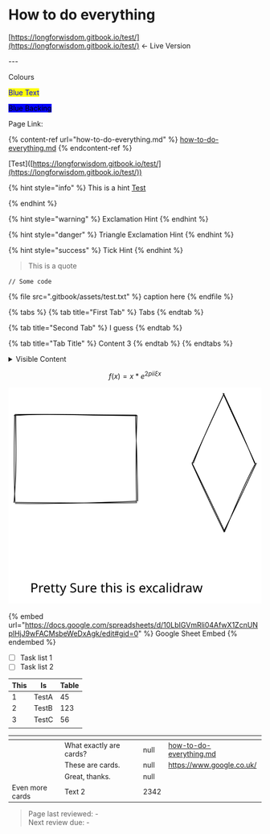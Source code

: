 # How to do everything

[https://longforwisdom.gitbook.io/test/](https://longforwisdom.gitbook.io/test/) <- Live Version

\---



Colours

<mark style="color:blue;">Blue Text</mark>

<mark style="background-color:blue;">Blue Backing</mark>

<mark style="color:blue;"></mark>





Page Link:

{% content-ref url="how-to-do-everything.md" %}
[how-to-do-everything.md](how-to-do-everything.md)
{% endcontent-ref %}

\[Test]\([https://longforwisdom.gitbook.io/test/](https://longforwisdom.gitbook.io/test/))

{% hint style="info" %}
This is a hint [Test](https://longforwisdom.gitbook.io/test/)


{% endhint %}

{% hint style="warning" %}
Exclamation Hint
{% endhint %}

{% hint style="danger" %}
Triangle Exclamation Hint
{% endhint %}

{% hint style="success" %}
Tick Hint
{% endhint %}



> This is a quote

```
// Some code
```

{% file src=".gitbook/assets/test.txt" %}
caption here
{% endfile %}

{% tabs %}
{% tab title="First Tab" %}
Tabs
{% endtab %}

{% tab title="Second Tab" %}
I guess
{% endtab %}

{% tab title="Tab Title" %}
Content 3
{% endtab %}
{% endtabs %}

<details>

<summary>Visible Content</summary>

Expandable Content

</details>

$$
f(x) = x * e^{2 pi i \xi x}
$$

<img src=".gitbook/assets/file.drawing.svg" alt="Caption for drawing" class="gitbook-drawing">

{% embed url="https://docs.google.com/spreadsheets/d/10LbIGVmRli04AfwX1ZcnUNplHjJ9wFACMsbeWeDxAgk/edit#gid=0" %}
Google Sheet Embed
{% endembed %}

* [ ] Task list 1
* [ ] Task list 2

| This | Is    | Table |
| ---- | ----- | ----- |
| 1    | TestA | 45    |
| 2    | TestB | 123   |
| 3    | TestC | 56    |
|      |       |       |

<table data-view="cards"><thead><tr><th></th><th></th><th></th><th data-type="number"></th><th data-hidden data-card-target data-type="content-ref"></th></tr></thead><tbody><tr><td></td><td>What exactly are cards?</td><td></td><td>null</td><td><a href="how-to-do-everything.md">how-to-do-everything.md</a></td></tr><tr><td></td><td>These are cards.</td><td></td><td>null</td><td><a href="https://www.google.co.uk/">https://www.google.co.uk/</a></td></tr><tr><td></td><td>Great, thanks.</td><td></td><td>null</td><td></td></tr><tr><td>Even more cards</td><td>Text 2</td><td></td><td>2342</td><td></td></tr></tbody></table>

> Page last reviewed: -\
> Next review due: -

